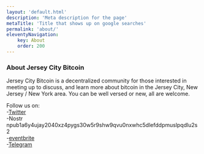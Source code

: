 ```yaml
---
layout: 'default.html'
description: 'Meta description for the page'
metaTitle: 'Title that shows up on google searches'
permalink: 'about/'
eleventyNavigation:
    key: About
    order: 200
---
```

### About Jersey City Bitcoin

Jersey City Bitcoin is a decentralized community for those interested in meeting up to discuss, and learn more about bitcoin in the Jersey City, New Jersey / New York area. You can be well versed or new, all are welcome.

Follow us on:  
\-[Twitter](https://twitter.com/JerseyCityBTC)  
\-Nostr  
npub1a6y4ujay2040xz4pygs30w5r9shw9qvu0nxwhc5dlefddpmuslpqdlu2s2  
\-[eventbrite](https://www.eventbrite.com/e/jersey-city-bitcoin-meetup-tickets-713306828927?aff=oddtdtcreator)  
\-[Telegram](https://t.me/+gUMTekJz7PM3MzZh)  